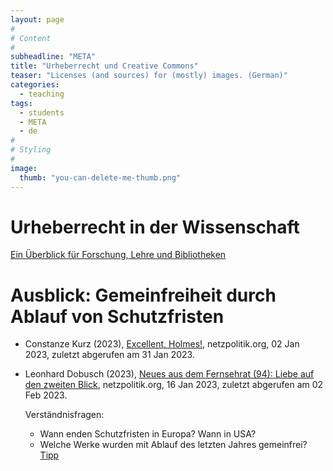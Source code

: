 ```yaml
---
layout: page
#
# Content
#
subheadline: "META"
title: "Urheberrecht und Creative Commons"
teaser: "Licenses (and sources) for (mostly) images. (German)"
categories:
  - teaching
tags:
  - students
  - META
  - de
#
# Styling
#
image:
  thumb: "you-can-delete-me-thumb.png"
---
```


# Urheberrecht in der Wissenschaft

[Ein Überblick für Forschung, Lehre und Bibliotheken](https://www.bmbf.de/SharedDocs/Publikationen/de/bmbf/1/31518_Urheberrecht_in_der_Wissenschaft.html)

# Ausblick: Gemeinfreiheit durch Ablauf von Schutzfristen

- Constanze Kurz (2023), [Excellent,
  Holmes!](https://netzpolitik.org/2023/ende-von-schutzfristen-excellent-holmes/#:~:text=Auch%20der%20US%2DUrheberrechtsschutz%2C%20der,den%20neu%20gemeinfrei%20werdenden%20Werken.),
  netzpolitik.org, 02 Jan 2023, zuletzt abgerufen am 31 Jan 2023.

- Leonhard Dobusch (2023), [Neues aus dem Fernsehrat (94): Liebe auf
  den zweiten
  Blick](https://netzpolitik.org/2023/neues-aus-dem-fernsehrat-94-liebe-auf-den-zweiten-blick/),
  netzpolitik.org, 16 Jan 2023, zuletzt abgerufen am 02 Feb 2023.

  Verständnisfragen:
  - Wann enden Schutzfristen in Europa? Wann in USA?
  - Welche Werke wurden mit Ablauf des letzten Jahres gemeinfrei? [Tipp](https://www.openculture.com/2023/01/whats-entering-the-public-domain-in-2023.html)
